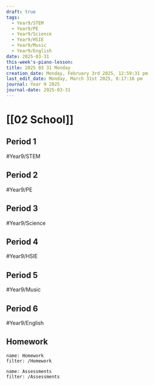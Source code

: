 ```yaml
---
draft: true
tags:
  - Year9/STEM
  - Year9/PE
  - Year9/Science
  - Year9/HSIE
  - Year9/Music
  - Year9/English
date: 2025-03-31
this-week's-piano-lesson: 
title: 2025 03 31 Monday
creation_date: Monday, February 3rd 2025, 12:59:31 pm
last_edit_date: Monday, March 31st 2025, 8:17:16 pm
journal: Year 9 2025
journal-date: 2025-03-31
---
```


# [[02 School]]

## Period 1

#Year9/STEM

## Period 2

#Year9/PE

## Period 3

#Year9/Science

## Period 4

#Year9/HSIE

## Period 5

#Year9/Music

## Period 6

#Year9/English

## Homework

```todoist
name: Homework
filter: /Homework
```

```todoist
name: Assessments
filter: /Assessments
```
